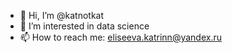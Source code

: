 - 👋 Hi, I’m @katnotkat
- 👀 I’m interested in data science
- 📫 How to reach me: eliseeva.katrinn@yandex.ru

<!---
katnotkat/katnotkat is a ✨ special ✨ repository because its `README.md` (this file) appears on your GitHub profile.
You can click the Preview link to take a look at your changes.
--->
